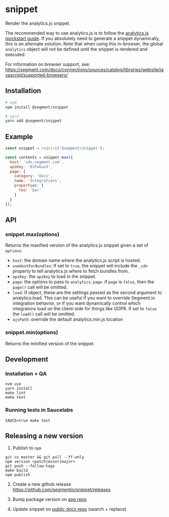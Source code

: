 # snippet

Render the analytics.js snippet.

The recommended way to use analytics.js is to follow the [analytics.js quickstart guide](https://segment.com/docs/connections/sources/catalog/libraries/website/javascript/quickstart/). If you absolutely need to generate a snippet dynamically, this is an alternate solution. Note that when using this in-browser, the global `analytics` object will not be defined until the snippet is rendered and executed.

For information on browser support, see: https://segment.com/docs/connections/sources/catalog/libraries/website/javascript/supported-browsers/

## Installation
```sh
# npm
npm install @segment/snippet

# yarn
yarn add @segment/snippet
```
## Example

```js
const snippet = require('@segment/snippet');

const contents = snippet.max({
  host: 'cdn.segment.com',
  apiKey: '03fwkuu3',
  page: {
    category: 'Docs',
    name: 'Integrations',
    properties: {
      foo: 'bar'
    }
  }
});
```

## API

### snippet.max(options)

Returns the maxified version of the analytics.js snippet given a set of `options`:

* `host`: the domain name where the analytics.js script is hosted.
* `useHostForBundles`: If set to `true`, the snippet will include the `_cdn` property to tell analytics.js where to fetch bundles from.
* `apiKey`: the `apiKey` to load in the snippet.
* `page`: the options to pass to `analytics.page`. if `page` is `false`, then the `page()` call will be omitted.
* `load`: If object, these are the settings passed as the second argument to analytics.load. This can be useful if you want to override Segment.io integration behavior, or if you want dynamically control which integraions load on the client-side for things like GDPR. If set to `false` the `load()` call will be omitted.
* `ajsPath`: override the default analytics.min.js location


### snippet.min(options)

Returns the minified version of the snippet.


## Development

### Installation + QA
```
nvm use
yarn install
make lint
make test
```

### Running tests in Saucelabs
```
SAUCE=true make test
```

## Releasing a new version
1. Publish to `npm`
```
git co master && git pull --ff-only
npm version <patch|minor|major>
git push --follow-tags
make build
npm publish
```
2. Create a new github release
https://github.com/segmentio/snippet/releases

3. Bump package version on [app repo](https://github.com/segmentio/app)

4. Update snippet on [public docs repo](https://github.com/segmentio/docs) (search + replace)
